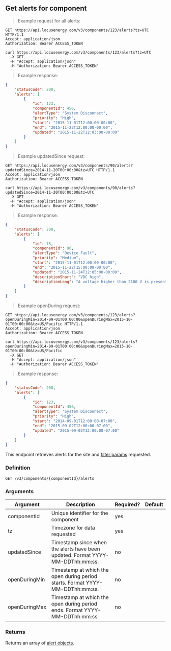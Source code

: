 ## Get alerts for component

> Example request for all alerts:

```http
GET https://api.locusenergy.com/v3/components/123/alerts?tz=UTC HTTP/1.1
Accept: application/json
Authorization: Bearer ACCESS_TOKEN
```

```shell
curl https://api.locusenergy.com/v3/components/123/alerts?tz=UTC
  -X GET
  -H "Accept: application/json"
  -H "Authorization: Bearer ACCESS_TOKEN"
```

> Example response:

```json
{
    "statusCode": 200,
    "alerts": [
        {
            "id": 123,
            "componentId": 456,
            "alertType": "System Disconnect",
            "priority": "High",
            "start": "2015-11-01T12:00:00-00:00",
            "end": "2015-11-22T12:00:00-00:00",
            "updated": "2015-11-22T12:03:00-00:00"
        }
    ]
}
```

> Example updatedSince request:

```http
GET https://api.locusenergy.com/v3/components/90/alerts?updatedSince=2014-11-20T00:00:00&tz=UTC HTTP/1.1
Accept: application/json
Authorization: Bearer ACCESS_TOKEN
```

```shell
curl https://api.locusenergy.com/v3/components/90/alerts?updatedSince=2014-11-20T00:00:00&tz=UTC
  -X GET
  -H "Accept: application/json"
  -H "Authorization: Bearer ACCESS_TOKEN"
```

> Example response:

```json
{
    "statusCode": 200,
    "alerts": [
        {
            "id": 78,
            "componentId": 90,
            "alertType": "Device Fault",
            "priority": "Medium",
            "start": "2015-11-01T12:00:00-00:00",
            "end": "2015-11-22T15:00:00-00:00",
            "updated": "2015-11-24T12:05:00-00:00",
            "descriptionShort": "VDC high",
            "descriptionLong": "A voltage higher than 2100 V is present on the DC bus. (Resettable)"
        }
    ]
}
```

> Example openDuring request:

```http
GET https://api.locusenergy.com/v3/components/123/alerts?openDuringMin=2014-09-01T00:00:00&openDuringMax=2015-10-01T00:00:00&tz=US/Pacific HTTP/1.1
Accept: application/json
Authorization: Bearer ACCESS_TOKEN
```

```shell
curl https://api.locusenergy.com/v3/components/123/alerts?openDuringMin=2014-09-01T00:00:00&openDuringMax=2015-10-01T00:00:00&tz=US/Pacific
  -X GET
  -H "Accept: application/json"
  -H "Authorization: Bearer ACCESS_TOKEN"
```

> Example response:

```json
{
    "statusCode": 200,
    "alerts": [
        {
            "id": 123,
            "componentId": 456,
            "alertType": "System Disconnect",
            "priority": "High",
            "start": "2014-09-01T12:00:00-07:00",
            "end": "2015-09-02T12:00:00-07:00",
            "updated": "2015-09-02T12:00:00-07:00"
        }
    ]
}
```

This endpoint retrieves alerts for the site and [filter params](#filters) requested.

### Definition

`GET /v3/components/{componentId}/alerts`

### Arguments

Argument | Description | Required? | Default
--- | --- | --- | ---
componentId | Unique identifier for the component | yes |
tz | Timezone for data requested | yes |
updatedSince | Timestamp since when the alerts have been updated. Format YYYY-MM-DDThh:mm:ss. | no |
openDuringMin | Timestamp at which the open during period starts. Format YYYY-MM-DDThh:mm:ss. | no |
openDuringMax | Timestamp at which the open during period ends. Format YYYY-MM-DDThh:mm:ss. | no |

### Returns

Returns an array of [alert objects](#alert-object).
